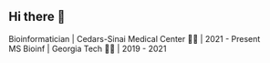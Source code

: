 ## Hi there 👋

Bioinformatician | Cedars-Sinai Medical Center 👩‍💻 | 2021 - Present <br />
MS Bioinf | Georgia Tech 👩‍🎓 | 2019 - 2021

<!--

#### Check out my [portfolio](https://manasa711.github.io/)! 
**manasa711/manasa711** is a ✨ _special_ ✨ repository because its `README.md` (this file) appears on your GitHub profile.

Here are some ideas to get you started:

- 🔭 I’m currently working on ...
- 🌱 I’m currently learning ...
- 👯 I’m looking to collaborate on ...
- 🤔 I’m looking for help with ...
- 💬 Ask me about ...
- 📫 How to reach me: ...
- 😄 Pronouns: ...
- ⚡ Fun fact: ...
-->
